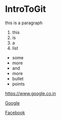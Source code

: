 # IntroToGit

<p>this is a paragraph</p>

1. this
2. is 
3. a 
4. list

* some
* more
* and
* more
* bullet 
* points 

https://www.google.co.in

[Google](https://www.google.com)

[Facebook](https://www.facebook.com)